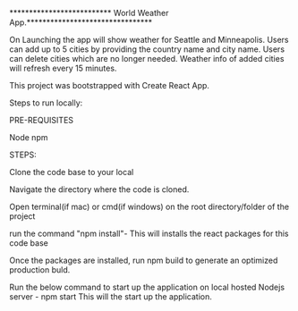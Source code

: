 ************************** World Weather App.********************************

On Launching the app will show weather for Seattle and Minneapolis.
Users can add up to 5 cities by providing the country name and city name.
Users can delete cities which are no longer needed.
Weather info of added cities will refresh every 15 minutes.



This project was bootstrapped with Create React App.

Steps to run locally:

PRE-REQUISITES

Node
npm

STEPS:

Clone the code base to your local

Navigate the directory where the code is cloned.

Open terminal(if mac) or cmd(if windows) on the root directory/folder of the project

run the command "npm install"- This will installs the react packages for this code base

Once the packages are installed, run npm build to generate an optimized production buld.

Run the below command to start up the application on local hosted Nodejs server -
npm start
This will the start up the application.